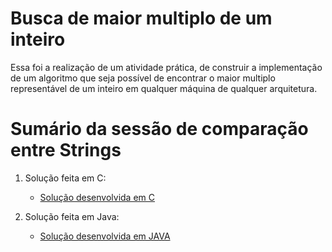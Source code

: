 # Busca de maior multiplo de um inteiro

Essa foi a realização de um atividade prática, de construir a implementação de um algoritmo que seja possível de encontrar o maior multiplo representável de um inteiro em qualquer máquina de qualquer arquitetura.

# Sumário da sessão de comparação entre Strings

1. Solução feita em C:
   * [Solução desenvolvida em C](https://github.com/ericrodriguesfer/Academico/tree/master/LIP/maior-multiplo-inteiro/C/maior_multiplo_int.c)

2. Solução feita em Java:
   * [Solução desenvolvida em JAVA](https://github.com/ericrodriguesfer/Academico/tree/master/LIP/maior-multiplo-inteiro/Java/MairMultiploInt.java)
